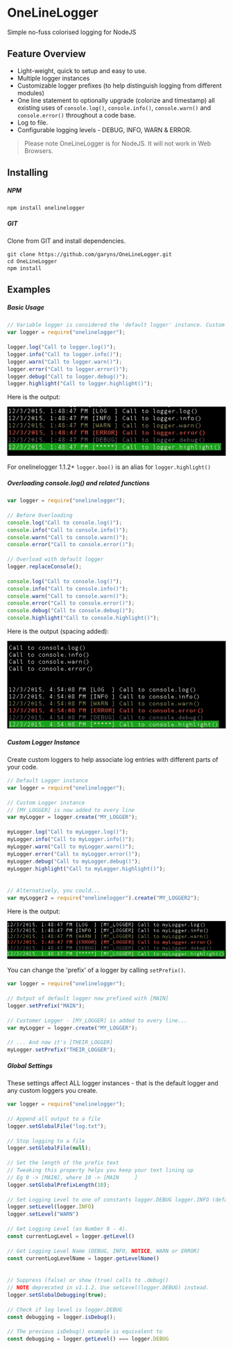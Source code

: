 # OneLineLogger

Simple no-fuss colorised logging for NodeJS

## Feature Overview

* Light-weight, quick to setup and easy to use.
* Multiple logger instances
* Customizable logger prefixes (to help distinguish logging from different modules)
* One line statement to optionally upgrade (colorize and timestamp) all existing uses of `console.log()`, `console.info()`, `console.warn()` and `console.error()` throughout a code base.
* Log to file.
* Configurable logging levels - DEBUG, INFO, WARN & ERROR.

> Please note OneLineLogger is for NodeJS. It will not work in Web Browsers.

## Installing

##### NPM

```shell
npm install onelinelogger
```

##### GIT

Clone from GIT and install dependencies.

```shell
git clone https://github.com/garyns/OneLineLogger.git
cd OneLineLogger
npm install
```

## Examples

##### Basic Usage

```js
// Variable logger is considered the 'default logger' instance. Custom loggers are discussed later.
var logger = require("onelinelogger");

logger.log("Call to logger.log()");
logger.info("Call to logger.info()");
logger.warn("Call to logger.warn()");
logger.error("Call to logger.error()");
logger.debug("Call to logger.debug()");
logger.highlight("Call to logger.highlight()");
```

Here is the output:

![Console Output](https://raw.githubusercontent.com/garyns/OneLineLogger/master/mdassets/Console1-BasicLogger.jpg)

For onelinelogger 1.1.2+ `logger.boo()` is an alias for `logger.highlight()`

##### Overloading console.log() and related functions

```js
var logger = require("onelinelogger");

// Before Overloading
console.log("Call to console.log()");
console.info("Call to console.info()");
console.warn("Call to console.warn()");
console.error("Call to console.error()");

// Overload with default logger
logger.replaceConsole();

console.log("Call to console.log()");
console.info("Call to console.info()");
console.warn("Call to console.warn()");
console.error("Call to console.error()");
console.debug("Call to console.debug()");
console.highlight("Call to console.highlight()");
```

Here is the output (spacing added):

![Console Output](https://raw.githubusercontent.com/garyns/OneLineLogger/master/mdassets/Console3-ConsoleOverload.jpg)

##### Custom Logger Instance

Create custom loggers to help associate log entries with different parts of your code.

```js
// Default Logger instance
var logger = require("onelinelogger");

// Custom Logger instance
// [MY_LOGGER] is now added to every line
var myLogger = logger.create("MY_LOGGER");

myLogger.log("Call to myLogger.log()");
myLogger.info("Call to myLogger.info()");
myLogger.warn("Call to myLogger.warn()");
myLogger.error("Call to myLogger.error()");
myLogger.debug("Call to myLogger.debug()");
myLogger.highlight("Call to myLogger.highlight()");


// Alternatively, you could...
var myLogger2 = require("onelinelogger").create("MY_LOGGER2");

```

Here is the output:

![Console Output](https://raw.githubusercontent.com/garyns/OneLineLogger/master/mdassets/Console2-CustomLogger.jpg)

You can change the 'prefix' of a logger by calling `setPrefix()`.

```js
var logger = require("onelinelogger");

// Output of default logger now prefixed with [MAIN]
logger.setPrefix("MAIN");

// Customer Logger - [MY_LOGGER] is added to every line...
var myLogger = logger.create("MY_LOGGER");

// ... And now it's [THEIR_LOGGER]
myLogger.setPrefix("THEIR_LOGGER");
```

##### Global Settings

These settings affect ALL logger instances - that is the default logger and any custom loggers you create.

```js
var logger = require("onelinelogger");

// Append all output to a file
logger.setGlobalFile("log.txt");

// Stop logging to a file
logger.setGlobalFile(null);

// Set the length of the prefix text
// Tweaking this property helps you keep your text lining up
// Eg 0 -> [MAIN], where 10 -> [MAIN     ]
logger.setGlobalPrefixLength(10);

// Set Logging Level to one of constants logger.DEBUG logger.INFO (default), logger.NOTICE, logger.WARN or logger.ERROR, or alternatively the strings DEBUG, INFO, NOTICE, WARN or ERROR
logger.setLevel(logger.INFO)
logger.setLevel("WARN")

// Get Logging Level (as Number 0 - 4).
const currentLogLevel = logger.getLevel()

// Get Logging Level Name (DEBUG, INFO, NOTICE, WARN or ERROR)
const currentLogLevelName = logger.getLevelName()


// Suppress (false) or show (true) calls to .debug()
// NOTE deprecated in v1.1.2. Use setLevel(logger.DEBUG) instead.
logger.setGlobalDebugging(true);

// Check if log level is logger.DEBUG
const debugging = logger.isDebug();

// The previous isDebug() example is equivalent to
const debugging = logger.getLevel() === logger.DEBUG
```
